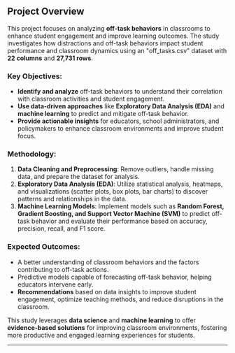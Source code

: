## Project Overview

This project focuses on analyzing **off-task behaviors** in classrooms to enhance student engagement and improve learning outcomes. The study investigates how distractions and off-task behaviors impact student performance and classroom dynamics using an "off_tasks.csv" dataset with **22 columns** and **27,731 rows**.

### Key Objectives:
- **Identify and analyze** off-task behaviors to understand their correlation with classroom activities and student engagement.
- **Use data-driven approaches** like **Exploratory Data Analysis (EDA)** and **machine learning** to predict and mitigate off-task behavior.
- **Provide actionable insights** for educators, school administrators, and policymakers to enhance classroom environments and improve student focus.

### Methodology:
1. **Data Cleaning and Preprocessing**: Remove outliers, handle missing data, and prepare the dataset for analysis.
2. **Exploratory Data Analysis (EDA)**: Utilize statistical analysis, heatmaps, and visualizations (scatter plots, box plots, bar charts) to discover patterns and relationships in the data.
3. **Machine Learning Models**: Implement models such as **Random Forest, Gradient Boosting, and Support Vector Machine (SVM)** to predict off-task behavior and evaluate their performance based on accuracy, precision, recall, and F1 score.

### Expected Outcomes:
- A better understanding of classroom behaviors and the factors contributing to off-task actions.
- Predictive models capable of forecasting off-task behavior, helping educators intervene early.
- **Recommendations** based on data insights to improve student engagement, optimize teaching methods, and reduce disruptions in the classroom.

This study leverages **data science** and **machine learning** to offer **evidence-based solutions** for improving classroom environments, fostering more productive and engaged learning experiences for students.

---
